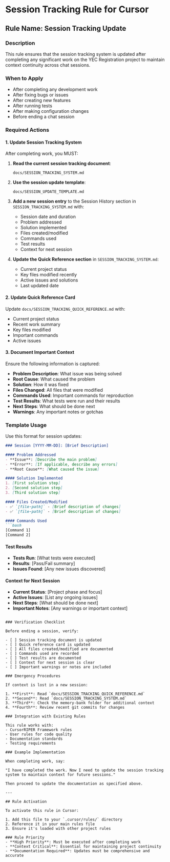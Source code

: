 # Session Tracking Rule for Cursor

## Rule Name: Session Tracking Update

### Description
This rule ensures that the session tracking system is updated after completing any significant work on the YEC Registration project to maintain context continuity across chat sessions.

### When to Apply
- After completing any development work
- After fixing bugs or issues
- After creating new features
- After running tests
- After making configuration changes
- Before ending a chat session

### Required Actions

#### 1. Update Session Tracking System
After completing work, you MUST:

1. **Read the current session tracking document**:
   ```
   docs/SESSION_TRACKING_SYSTEM.md
   ```

2. **Use the session update template**:
   ```
   docs/SESSION_UPDATE_TEMPLATE.md
   ```

3. **Add a new session entry** to the Session History section in `SESSION_TRACKING_SYSTEM.md` with:
   - Session date and duration
   - Problem addressed
   - Solution implemented
   - Files created/modified
   - Commands used
   - Test results
   - Context for next session

4. **Update the Quick Reference section** in `SESSION_TRACKING_SYSTEM.md`:
   - Current project status
   - Key files modified recently
   - Active issues and solutions
   - Last updated date

#### 2. Update Quick Reference Card
Update `docs/SESSION_TRACKING_QUICK_REFERENCE.md` with:
- Current project status
- Recent work summary
- Key files modified
- Important commands
- Active issues

#### 3. Document Important Context
Ensure the following information is captured:
- **Problem Description**: What issue was being solved
- **Root Cause**: What caused the problem
- **Solution**: How it was fixed
- **Files Changed**: All files that were modified
- **Commands Used**: Important commands for reproduction
- **Test Results**: What tests were run and their results
- **Next Steps**: What should be done next
- **Warnings**: Any important notes or gotchas

### Template Usage

Use this format for session updates:

```markdown
### Session [YYYY-MM-DD]: [Brief Description]

#### Problem Addressed
- **Issue**: [Describe the main problem]
- **Error**: [If applicable, describe any errors]
- **Root Cause**: [What caused the issue]

#### Solution Implemented
1. [First solution step]
2. [Second solution step]
3. [Third solution step]

#### Files Created/Modified
- ✅ `[file-path]` - [Brief description of changes]
- ✅ `[file-path]` - [Brief description of changes]

#### Commands Used
```bash
[Command 1]
[Command 2]
```

#### Test Results
- **Tests Run**: [What tests were executed]
- **Results**: [Pass/Fail summary]
- **Issues Found**: [Any new issues discovered]

#### Context for Next Session
- **Current Status**: [Project phase and focus]
- **Active Issues**: [List any ongoing issues]
- **Next Steps**: [What should be done next]
- **Important Notes**: [Any warnings or important context]
```

### Verification Checklist

Before ending a session, verify:

- [ ] Session tracking document is updated
- [ ] Quick reference card is updated
- [ ] All files created/modified are documented
- [ ] Commands used are recorded
- [ ] Test results are documented
- [ ] Context for next session is clear
- [ ] Important warnings or notes are included

### Emergency Procedures

If context is lost in a new session:

1. **First**: Read `docs/SESSION_TRACKING_QUICK_REFERENCE.md`
2. **Second**: Read `docs/SESSION_TRACKING_SYSTEM.md`
3. **Third**: Check the memory-bank folder for additional context
4. **Fourth**: Review recent git commits for changes

### Integration with Existing Rules

This rule works with:
- CursorRIPER Framework rules
- User rules for code quality
- Documentation standards
- Testing requirements

### Example Implementation

When completing work, say:

"I have completed the work. Now I need to update the session tracking system to maintain context for future sessions."

Then proceed to update the documentation as specified above.

---

## Rule Activation

To activate this rule in Cursor:

1. Add this file to your `.cursor/rules/` directory
2. Reference it in your main rules file
3. Ensure it's loaded with other project rules

### Rule Priority
- **High Priority**: Must be executed after completing work
- **Context Critical**: Essential for maintaining project continuity
- **Documentation Required**: Updates must be comprehensive and accurate
